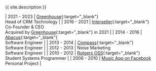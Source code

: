 {{ site.description }}

| 2021 - 2023 | [Greenhouse](https://www.greenhouse.com){:target="_blank"}<br/>Head of CRM Technology |
| 2016 - 2021 | [Interseller](https://www.interseller.io){:target="_blank"}<br/>Co-Founder & CEO<br/>Acquired by [Greenhouse](https://www.greenhouse.com/blog/acquiring-interseller){:target="_blank"} in 2021 |
| 2014 - 2016 | [Abacus](https://www.abacus.com){:target="_blank"}<br/>Software Engineer |
| 2013 - 2014 | [Compass](https://compass.com){:target="_blank"}<br/>Software Engineer |
| 2012 - 2013 | Noise Marketing<br/>Software Engineer |
| 2010 - 2012 | [Rutgers OSS](https://oss.rutgers.edu){:target="_blank"}<br/>Student Systems Programmer |
| 2006 - 2010 | [Music App on Facebook](/projects/music)<br/>Personal Project |
